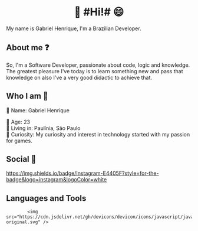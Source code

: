 # <h1 align="center"> 👋 #Hi!# 😄</h1>
<div>

  My name is Gabriel Henrique, I'm a Brazilian Developer.
<div>

## About me ❓<div>
So, I'm a Software Developer, passionate about code, logic and knowledge. The greatest pleasure I've today is to learn something new and pass that knowledge on also I've a very good didactic to achieve that.
<div>
  
## Who I am 🧠<div>
🔹 Name: Gabriel Henrique <div>
🔸 Age: 23 <div>
🔹 Living in: Paulínia, São Paulo <div>
🔸 Curiosity: My curiosity and interest in technology started with my passion for games.<div>
<div>

## Social 🤵<div>
  https://img.shields.io/badge/Instagram-E4405F?style=for-the-badge&logo=instagram&logoColor=white
<div>

## Languages and Tools

            
           
            <img src="https://cdn.jsdelivr.net/gh/devicons/devicon/icons/javascript/javascript-original.svg" />
          
          
